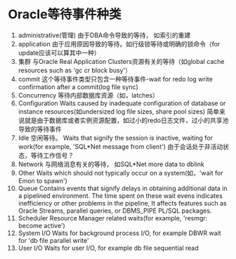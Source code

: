 # Oracle等待事件种类

1. administrative(管理)
   由于DBA命令导致的等待， 如索引的重建
2. application
  由于应用原因导致的等待。如行级锁等待或明确的锁命令（for update应该可以算其中一种）
3. 集群
 与Oracle Real Application Clusters资源有关的等待（如global cache resources such as 'gc cr block busy'）
4. commit
  这个等待事件类型只包含一种等待事件-wait for redo log write confirmation after a commit(log file sync)
5. Concurrency
  等待内部数据库资源（如，latches）
6. Configuration
  Waits caused by inadequate configuration of database or instance resources(如undersized log file sizes, share pool sizes)
 简单来说就是由于数据库或者实例资源配置，如过小的redo日志文件，过小的共享池导致的等待事件
7. Idle
 空闲等待。 Waits that signify the session is inactive, waiting for work(for example, 'SQL*Net message from client')
 由于会话处于非活动状态，等待工作信号？
8. Network
  与网络消息有关的等待， 如SQL*Net more data to dblink
9. Other
 Waits which should not typically occur on a system(如，'wait for Emon to spawn')
10. Queue
 Contains events that signify delays in obtaining additional data in a pipelined environment. The time spent on these wait evens indicates inefficiency or other problems
in the pipeline, It affects features such as Oracle Streams, parallel queries,  or DBMS_PIPE PL/SQL packages.
11. Scheduler
  Resource Manager related waits(for example, 'resmgr: become active')
12. System I/O
 Waits for background process I/O, for example DBWR wait for 'db file parallel write'
13. User I/O
 Waits for user I/O, for example db file sequential read
